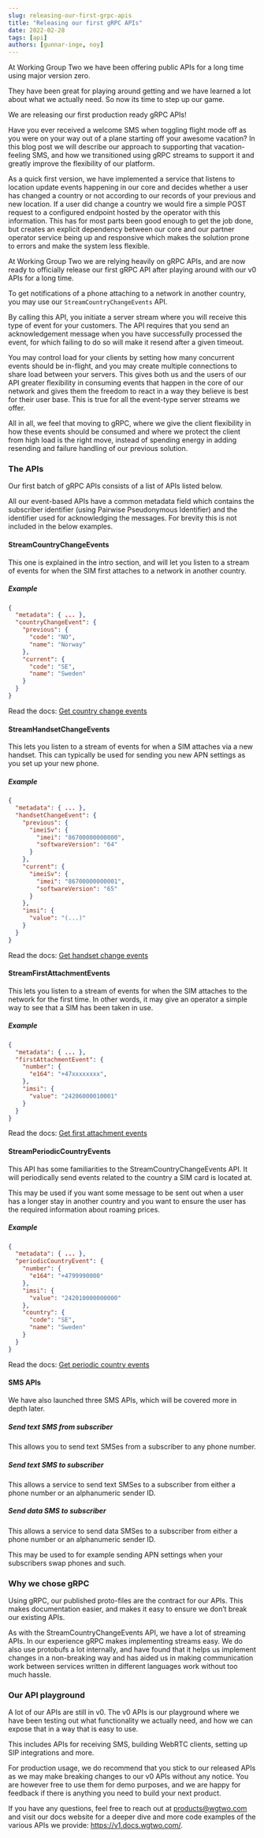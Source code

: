 ```yaml
---
slug: releasing-our-first-grpc-apis
title: "Releasing our first gRPC APIs"
date: 2022-02-28
tags: [api]
authors: [gunnar-inge, noy]
---
```


At Working Group Two we have been offering public APIs for a long time using major version zero.

They have been great for playing around getting and we have learned a lot about what we actually need. So now its time to step up our game.

We are releasing our first production ready gRPC APIs!

<!--truncate-->
Have you ever received a welcome SMS when toggling flight mode off as you were on your way out of a plane starting off your awesome vacation? In this blog post we will describe our approach to supporting that vacation-feeling SMS, and how we transitioned using gRPC streams to support it and greatly improve the flexibility of our platform. 

As a quick first version, we have implemented a service that listens to location update events happening in our core and decides whether a user has changed a country or not according to our records of your previous and new location. If a user did change a country we would fire a simple POST request to a configured endpoint hosted by the operator with this information. This has for most parts been good enough to get the job done, but creates an explicit dependency between our core and our partner operator service being up and responsive which makes the solution prone to errors and make the system less flexible. 

At Working Group Two we are relying heavily on gRPC APIs, and are now ready to officially release our first gRPC API after playing around with our v0 APIs for a long time.

To get notifications of a phone attaching to a network in another country, you may use our `StreamCountryChangeEvents` API.

By calling this API, you initiate a server stream where you will receive this type of event for your customers. The API requires that you send an acknowledgement message when you have successfully processed the event, for which failing to do so will make it resend after a given timeout.

You may control load for your clients by setting how many concurrent events should be in-flight, and you may create multiple connections to share load between your servers.  This gives both us and the users of our API greater flexibility in consuming events that happen in the core of our network and gives them the freedom to react in a way they believe is best for their user base. This is true for all the event-type server streams we offer.

All in all, we feel that moving to gRPC, where we give the client flexibility in how these events should be consumed and where we protect the client from high load is the right move, instead of spending energy in adding resending and failure handling of our previous solution.

### The APIs


Our first batch of gRPC APIs consists of a list of APIs listed below.

All our event-based APIs have a common metadata field which contains the subscriber identifier (using Pairwise Pseudonymous Identifier) and the identifier used for acknowledging the messages. For brevity this is not included in the below examples.


#### StreamCountryChangeEvents

This one is explained in the intro section, and will let you listen to a stream of events for when the SIM first attaches to a network in another country.

##### Example
```json
{
  "metadata": { ... },
  "countryChangeEvent": {
    "previous": {
      "code": "NO",
      "name": "Norway"
    },
    "current": {
      "code": "SE",
      "name": "Sweden"
    }
  }
}
```

Read the docs: [Get country change events](
https://v1.docs.wgtwo.com/guide/subscription/v1/how-to-get-country-change-events.html)


#### StreamHandsetChangeEvents

This lets you listen to a stream of events for when a SIM attaches via a new handset. This can typically be used for sending you new APN settings as you set up your new phone.

##### Example
```json
{
  "metadata": { ... },
  "handsetChangeEvent": {
    "previous": {
      "imeiSv": {
        "imei": "86700000000000",
        "softwareVersion": "64"
      }
    },
    "current": {
      "imeiSv": {
        "imei": "86700000000001",
        "softwareVersion": "65"
      }
    },
    "imsi": {
      "value": "(...)"
    }
  }
}
```

Read the docs: [Get handset change events](
https://v1.docs.wgtwo.com/guide/subscription/v1/how-to-get-handset-change-events.html)


#### StreamFirstAttachmentEvents

This lets you listen to a stream of events for when the SIM attaches to the network for the first time. In other words, it may give an operator a simple way to see that a SIM has been taken in use.

##### Example
```json
{
  "metadata": { ... },
  "firstAttachmentEvent": {
    "number": {
      "e164": "+47xxxxxxxx",
    },
    "imsi": {
      "value": "24206000010001"
    }
  }
}
```

Read the docs: [Get first attachment events
](
https://v1.docs.wgtwo.com/guide/subscription/v1/how-to-get-first-attachment-events.html)


#### StreamPeriodicCountryEvents

This API has some familiarities to the StreamCountryChangeEvents API. It will periodically send events related to the country a SIM card is located at.

This may be used if you want some message to be sent out when a user has a longer stay in another country and you want to ensure the user has the required information about roaming prices.

##### Example
```json
{
  "metadata": { ... },
  "periodicCountryEvent": {
    "number": {
      "e164": "+4799990000"
    },
    "imsi": {
      "value": "242010000000000"
    },
    "country": {
      "code": "SE",
      "name": "Sweden"
    }
  }
}
```

Read the docs: [Get periodic country events](
https://v1.docs.wgtwo.com/guide/subscription/v1/how-to-get-periodic-country-events.html)


#### SMS APIs

We have also launched three SMS APIs, which will be covered more in depth later.


##### Send text SMS from subscriber

This allows you to send text SMSes from a subscriber to any phone number.


##### Send text SMS to subscriber

This allows a service to send text SMSes to a subscriber from either a phone number or an alphanumeric sender ID.


##### Send data SMS to subscriber

This allows a service to send data SMSes to a subscriber from either a phone number or an alphanumeric sender ID.

This may be used to for example sending APN settings when your subscribers swap phones and such.


### Why we chose gRPC

Using gRPC, our published proto-files are the contract for our APIs. This makes documentation easier, and makes it easy to ensure we don’t break our existing APIs.

As with the StreamCountryChangeEvents API, we have a lot of streaming APIs. In our experience gRPC makes implementing streams easy. We do also use protobufs a lot internally, and have found that  it helps us implement changes in a non-breaking way and has aided us in making communication work between services written in different languages work without too much hassle.


### Our API playground

A lot of our APIs are still in v0. The v0 APIs is our playground where we have been testing out what functionality we actually need, and how we can expose that in a way that is easy to use.

This includes APIs for receiving SMS, building WebRTC clients, setting up SIP integrations and more.

For production usage, we do recommend that you stick to our released APIs as we may make breaking changes to our v0 APIs without any notice. You are however free to use them for demo purposes, and we are happy for feedback if there is anything you need to build your next product.

If you have any questions, feel free to reach out at products@wgtwo.com and visit our docs website for a deeper dive and more code examples of the various APIs we provide: https://v1.docs.wgtwo.com/.
